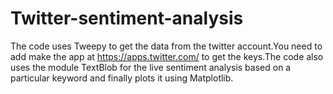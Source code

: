 # Twitter-sentiment-analysis
The code uses Tweepy to get the data from the twitter account.You need to add make the app at https://apps.twitter.com/ to get the keys.The code also uses the module TextBlob for the live sentiment analysis based on a particular keyword and finally plots it using Matplotlib.

